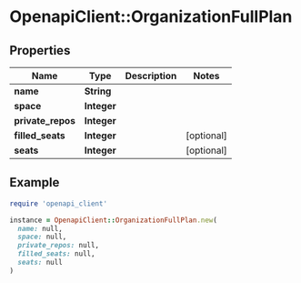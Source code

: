 # OpenapiClient::OrganizationFullPlan

## Properties

| Name | Type | Description | Notes |
| ---- | ---- | ----------- | ----- |
| **name** | **String** |  |  |
| **space** | **Integer** |  |  |
| **private_repos** | **Integer** |  |  |
| **filled_seats** | **Integer** |  | [optional] |
| **seats** | **Integer** |  | [optional] |

## Example

```ruby
require 'openapi_client'

instance = OpenapiClient::OrganizationFullPlan.new(
  name: null,
  space: null,
  private_repos: null,
  filled_seats: null,
  seats: null
)
```

